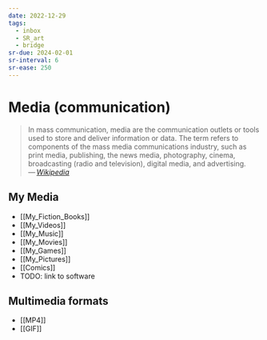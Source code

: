 ```yaml
---
date: 2022-12-29
tags:
  - inbox
  - SR_art
  - bridge
sr-due: 2024-02-01
sr-interval: 6
sr-ease: 250
---
```


# Media (communication)

> In mass communication, media are the communication outlets or tools used to
> store and deliver information or data. The term refers to components of the
> mass media communications industry, such as print media, publishing, the news
> media, photography, cinema, broadcasting (radio and television), digital
> media, and advertising.\
> — <cite>[Wikipedia](https://en.wikipedia.org/wiki/Media_\(communication\))</cite>

## My Media

- [[My_Fiction_Books]]
- [[My_Videos]]
- [[My_Music]]
- [[My_Movies]]
- [[My_Games]]
- [[My_Pictures]]
- [[Comics]]
- TODO: link to software

## Multimedia formats

- [[MP4]]
- [[GIF]]
